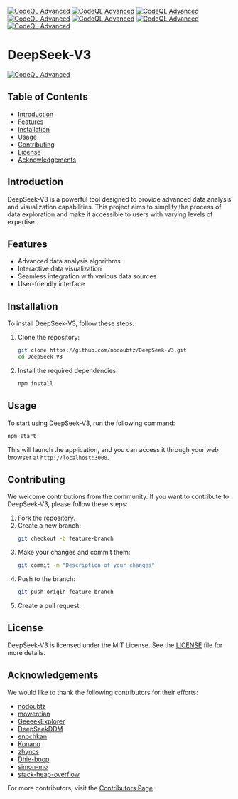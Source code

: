 [![CodeQL Advanced](https://github.com/nodoubtz/DeepSeek-V3/actions/workflows/codeql.yml/badge.svg)](https://github.com/nodoubtz/DeepSeek-V3/actions/workflows/codeql.yml)
[![CodeQL Advanced](https://github.com/nodoubtz/DeepSeek-V3/actions/workflows/codeql.yml/badge.svg)](https://github.com/nodoubtz/DeepSeek-V3/actions/workflows/codeql.yml)
[![CodeQL Advanced](https://github.com/nodoubtz/DeepSeek-V3/actions/workflows/codeql.yml/badge.svg)](https://github.com/nodoubtz/DeepSeek-V3/actions/workflows/codeql.yml)
[![CodeQL Advanced](https://github.com/nodoubtz/DeepSeek-V3/actions/workflows/codeql.yml/badge.svg)](https://github.com/nodoubtz/DeepSeek-V3/actions/workflows/codeql.yml)
[![CodeQL Advanced](https://github.com/nodoubtz/DeepSeek-V3/actions/workflows/codeql.yml/badge.svg)](https://github.com/nodoubtz/DeepSeek-V3/actions/workflows/codeql.yml)
[![CodeQL Advanced](https://github.com/nodoubtz/DeepSeek-V3/actions/workflows/codeql.yml/badge.svg)](https://github.com/nodoubtz/DeepSeek-V3/actions/workflows/codeql.yml)
[![CodeQL Advanced](https://github.com/nodoubtz/DeepSeek-V3/actions/workflows/codeql.yml/badge.svg)](https://github.com/nodoubtz/DeepSeek-V3/actions/workflows/codeql.yml)
# DeepSeek-V3

[![CodeQL Advanced](https://github.com/nodoubtz/DeepSeek-V3/actions/workflows/codeql.yml/badge.svg)](https://github.com/nodoubtz/DeepSeek-V3/actions/workflows/codeql.yml)

## Table of Contents
- [Introduction](#introduction)
- [Features](#features)
- [Installation](#installation)
- [Usage](#usage)
- [Contributing](#contributing)
- [License](#license)
- [Acknowledgements](#acknowledgements)

## Introduction
DeepSeek-V3 is a powerful tool designed to provide advanced data analysis and visualization capabilities. This project aims to simplify the process of data exploration and make it accessible to users with varying levels of expertise.

## Features
- Advanced data analysis algorithms
- Interactive data visualization
- Seamless integration with various data sources
- User-friendly interface

## Installation
To install DeepSeek-V3, follow these steps:

1. Clone the repository:
    ```bash
    git clone https://github.com/nodoubtz/DeepSeek-V3.git
    cd DeepSeek-V3
    ```

2. Install the required dependencies:
    ```bash
    npm install
    ```

## Usage
To start using DeepSeek-V3, run the following command:
```bash
npm start
```
This will launch the application, and you can access it through your web browser at `http://localhost:3000`.

## Contributing
We welcome contributions from the community. If you want to contribute to DeepSeek-V3, please follow these steps:

1. Fork the repository.
2. Create a new branch:
    ```bash
    git checkout -b feature-branch
    ```
3. Make your changes and commit them:
    ```bash
    git commit -m "Description of your changes"
    ```
4. Push to the branch:
    ```bash
    git push origin feature-branch
    ```
5. Create a pull request.

## License
DeepSeek-V3 is licensed under the MIT License. See the [LICENSE](LICENSE) file for more details.

## Acknowledgements
We would like to thank the following contributors for their efforts:
- [nodoubtz](https://github.com/nodoubtz)
- [mowentian](https://github.com/mowentian)
- [GeeeekExplorer](https://github.com/GeeeekExplorer)
- [DeepSeekDDM](https://github.com/DeepSeekDDM)
- [enochkan](https://github.com/enochkan)
- [Konano](https://github.com/Konano)
- [zhyncs](https://github.com/zhyncs)
- [Dhie-boop](https://github.com/Dhie-boop)
- [simon-mo](https://github.com/simon-mo)
- [stack-heap-overflow](https://github.com/stack-heap-overflow)

For more contributors, visit the [Contributors Page](https://github.com/nodoubtz/DeepSeek-V3/graphs/contributors).
